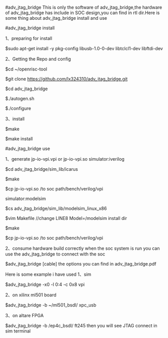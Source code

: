 #adv_jtag_bridge 
This is only the software of adv_jtag_bridge,the hardware of adv_jtag_bridge has include in SOC design,you can find in rtl dir.Here is some thing about adv_jtag_bridge install and use

#adv_jtag_bridge install 

1、preparing for install
  
  $sudo apt-get install -y pkg-config libusb-1.0-0-dev libtclcl1-dev libftdi-dev
  
2、Getting the Repo and config
  
  $cd ~/openrisc-tool
  
  $git clone https://github.com/lx324310/adv_jtag_bridge.git
  
  $cd adv_jtag_bridge
  
  $./autogen.sh
  
  $./configure
  
3、install 

  $make 
  
  $make install
  
#adv_jtag_bridge use

1、generate jp-io-vpi.vpi or jp-io-vpi.so
simulator:iverilog
  
  $cd adv_jtag_bridge/sim_lib/icarus
  
  $make 
  
  $cp jp-io-vpi.so  /to soc path/bench/verilog/vpi
  
simulator:modelsim

  $cs adv_jtag_bridge/sim_lib/modelsim_linux_x86
  
  $vim Makefile     //change LINE8 Model=/modelsim install dir
  
  $make 
  
  $cp jp-io-vpi.so  /to soc path/bench/verilog/vpi
  
2、consume hardware build correctly when the soc system is run you can use the adv_jtag_bridge to connect with the soc 

  $adv_jtag_bridge <options> [cable] <cable options>
the options you can find in adv_jtag_bridge.pdf

Here is some example i have used 
1、sim
  
  $adv_jtag_bridge -x0 -l 0:4 -c 0x8 vpi
  
2、on xilinx ml501 board
  
  $adv_jtag_bridge -b ~/ml501_bsdl/ xpc_usb
  
3、on altare FPGA
  
  $adv_jtag_bridge -b /ep4c_bsdl/ ft245
then you will see JTAG connect in sim terminal

  


